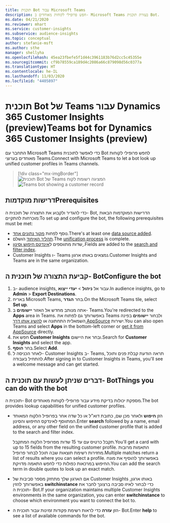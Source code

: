 ```yaml
---
title: תוכנית Bot עבור Microsoft Teams
description: חפש פרופילי לקוחות מאוחדים ב- Microsoft Teams בעזרת תוכנית Bot.
ms.date: 04/21/2020
ms.reviewer: mhart
ms.service: customer-insights
ms.subservice: audience-insights
ms.topic: conceptual
author: stefanie-msft
ms.author: sthe
manager: shellyha
ms.openlocfilehash: 45ea23fbefe5f1d44c3961183b76d2cc5c45355e
ms.sourcegitcommit: cf9b78559ca189d4c2086a66c879098d56c0377a
ms.translationtype: HT
ms.contentlocale: he-IL
ms.lasthandoff: 11/03/2020
ms.locfileid: "4405897"
---
```

# <a name="teams-bot-for-dynamics-365-customer-insights-preview"></a><span data-ttu-id="b03e7-103">תוכנית Bot של Teams עבור Dynamics 365 Customer Insights‎‏ (preview)</span><span class="sxs-lookup"><span data-stu-id="b03e7-103">Teams bot for Dynamics 365 Customer Insights (preview)</span></span>

<span data-ttu-id="b03e7-104">התחבר עם Microsoft Teams כדי לאפשר לתוכנית Bot לחפש פרופילי לקוחות מאוחדים בערוצי Teams.</span><span class="sxs-lookup"><span data-stu-id="b03e7-104">Connect with Microsoft Teams to let a bot look up unified customer profiles in Teams channels.</span></span>

> [!div class="mx-imgBorder"]
> <span data-ttu-id="b03e7-105">![תוכנית Bot של Teams המציגה רשומת לקוח](media/teams-bot.png "תוכנית Bot של Teams המציגה רשומת לקוח")</span><span class="sxs-lookup"><span data-stu-id="b03e7-105">![Teams bot showing a customer record](media/teams-bot.png "Teams bot showing a customer record")</span></span>

## <a name="prerequisites"></a><span data-ttu-id="b03e7-106">דרישות מוקדמות</span><span class="sxs-lookup"><span data-stu-id="b03e7-106">Prerequisites</span></span>

<span data-ttu-id="b03e7-107">כדי להגדיר ולקבוע את התצורה של תוכנית ה- Bot, הדרישות המוקדמות הבאות מוכרחות להתקיים:</span><span class="sxs-lookup"><span data-stu-id="b03e7-107">To set up and configure the bot, the following prerequisites must be met:</span></span>

- <span data-ttu-id="b03e7-108">נוסף לפחות [מקור נתונים אחד](data-sources.md).</span><span class="sxs-lookup"><span data-stu-id="b03e7-108">There's at least one [data source added](data-sources.md).</span></span>
- <span data-ttu-id="b03e7-109">[תהליך האיחוד](data-unification.md) הושלם.</span><span class="sxs-lookup"><span data-stu-id="b03e7-109">The [unification process](data-unification.md) is complete.</span></span>
- <span data-ttu-id="b03e7-110">שדות מתווספים ל[אינדקס חיפוש וסינון ](search-filter-index.md).</span><span class="sxs-lookup"><span data-stu-id="b03e7-110">Fields are added to the [search and filter index](search-filter-index.md).</span></span>
- <span data-ttu-id="b03e7-111">Customer Insights ו- Teams נמצאים באותו ארגון.</span><span class="sxs-lookup"><span data-stu-id="b03e7-111">Customer Insights and Teams are in the same organization.</span></span>

## <a name="configure-the-bot"></a><span data-ttu-id="b03e7-112">קביעת התצורה של תוכנית ה- Bot</span><span class="sxs-lookup"><span data-stu-id="b03e7-112">Configure the bot</span></span>

1. <span data-ttu-id="b03e7-113">ב- audience insights, עבור אל **ניהול** > **יעדי ייצוא**.</span><span class="sxs-lookup"><span data-stu-id="b03e7-113">In audience insights, go to **Admin** > **Export Destinations**.</span></span>
1. <span data-ttu-id="b03e7-114">באריח Microsoft Teams, בחר **הגדר**.</span><span class="sxs-lookup"><span data-stu-id="b03e7-114">On the Microsoft Teams tile, select **Set up**.</span></span>
1. <span data-ttu-id="b03e7-115">אתה מנותב מחדש אל האזור **יישומים** ב- Teams.</span><span class="sxs-lookup"><span data-stu-id="b03e7-115">You're redirected to the **Apps** area in Teams.</span></span> <span data-ttu-id="b03e7-116">באפשרותך גם לפתוח את Teams ולבחור **יישומים** בפינה השמאלית התחתונה או [להשיג אותו דרך AppSource](https://go.microsoft.com/fwlink/?linkid=2124104) ישירות.</span><span class="sxs-lookup"><span data-stu-id="b03e7-116">You can also open Teams and select **Apps** in the bottom-left corner or [get it from AppSource](https://go.microsoft.com/fwlink/?linkid=2124104) directly.</span></span>
1. <span data-ttu-id="b03e7-117">חפש את **Customer Insights** ובחר את היישום.</span><span class="sxs-lookup"><span data-stu-id="b03e7-117">Search for **Customer Insights** and select the app.</span></span>
1. <span data-ttu-id="b03e7-118">בחר **הוסף**.</span><span class="sxs-lookup"><span data-stu-id="b03e7-118">Select **Add**.</span></span>
1. <span data-ttu-id="b03e7-119">לאחר הכניסה ל- Customer Insights ב- Teams, תראה הודעת קבלת פנים ותוכל להתחיל בעבודה.</span><span class="sxs-lookup"><span data-stu-id="b03e7-119">After signing in to Customer Insights in Teams, you'll see a welcome message and can get started.</span></span>

## <a name="things-you-can-do-with-the-bot"></a><span data-ttu-id="b03e7-120">דברים שניתן לעשות עם תוכנית ה- Bot</span><span class="sxs-lookup"><span data-stu-id="b03e7-120">Things you can do with the bot</span></span>

<span data-ttu-id="b03e7-121">תוכנית ה- Bot מספקת יכולות בדיקת מידע עבור פרופילי לקוחות מאוחדים.</span><span class="sxs-lookup"><span data-stu-id="b03e7-121">The bot provides lookup capabilities for unified customer profiles.</span></span>

- <span data-ttu-id="b03e7-122">הזן **חיפוש** ולאחר מכן שם, כתובת דוא"ל או כל שדה אחר בפרופיל הלקוח המאוחד המתווסף לאינדקס החיפוש והסינון.</span><span class="sxs-lookup"><span data-stu-id="b03e7-122">Enter **search** followed by a name, email address, or any other field on the unified customer profile that is added to the search and filter index.</span></span>

  <span data-ttu-id="b03e7-123">תקבל כרטיס עם עד 15 שדות מפרופיל הלקוח המתקבל.</span><span class="sxs-lookup"><span data-stu-id="b03e7-123">You'll get a card with up to 15 fields from the resulting customer profile.</span></span> <span data-ttu-id="b03e7-124">התאמות מרובות מחזירות רשימת תוצאות שבה תוכל לבחור פרופיל.</span><span class="sxs-lookup"><span data-stu-id="b03e7-124">Multiple matches return a list of results where you can select a profile.</span></span> <span data-ttu-id="b03e7-125">באפשרותך להוסיף את מונח החיפוש במרכאות כפולות כדי לחפש התאמה מדויקת.</span><span class="sxs-lookup"><span data-stu-id="b03e7-125">You can add the search term in double quotes to look up an exact match.</span></span>

- <span data-ttu-id="b03e7-126">אם הארגון שלך מתחזק מספר סביבות של Customer Insights באותו ארגון, באפשרותך להזין **switchinstance** כדי לבחור לאיזו סביבה ברצונך לחבר את תוכנית ה- Bot.</span><span class="sxs-lookup"><span data-stu-id="b03e7-126">If your organization maintains multiple Customer Insights environments in the same organization, you can enter **switchinstance** to choose which environment you want to connect the bot to.</span></span>

- <span data-ttu-id="b03e7-127">הזן **עזרה** כדי לראות רשימת פקודות זמינות עבור תוכנית ה- Bot.</span><span class="sxs-lookup"><span data-stu-id="b03e7-127">Enter **help** to see a list of available commands for the bot.</span></span>  
